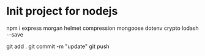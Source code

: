 # Init project for nodejs

npm i express morgan helmet compression mongoose dotenv crypto lodash --save

git add .
git commit -m "update"
git push



